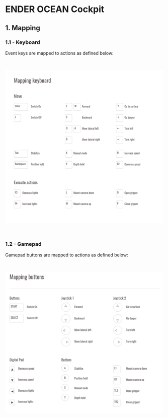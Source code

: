 # ENDER OCEAN Cockpit


## 1. Mapping

### 1.1 - Keyboard

Event keys are mapped to actions as defined below:

<br>

![ENDER OCEAN Cockpit Keyboard mapping](https://github.com/enderocean/cockpit/raw/main/img/mapping_keyboard.png "ENDER OCEAN Cockpit Keyboard mapping")

<br>


### 1.2 - Gamepad

Gamepad buttons are mapped to actions as defined below:

<br>

![ENDER OCEAN Cockpit Gamepad mapping](https://github.com/enderocean/cockpit/raw/main/img/mapping_buttons.png "ENDER OCEAN Cockpit Gamepad mapping")
